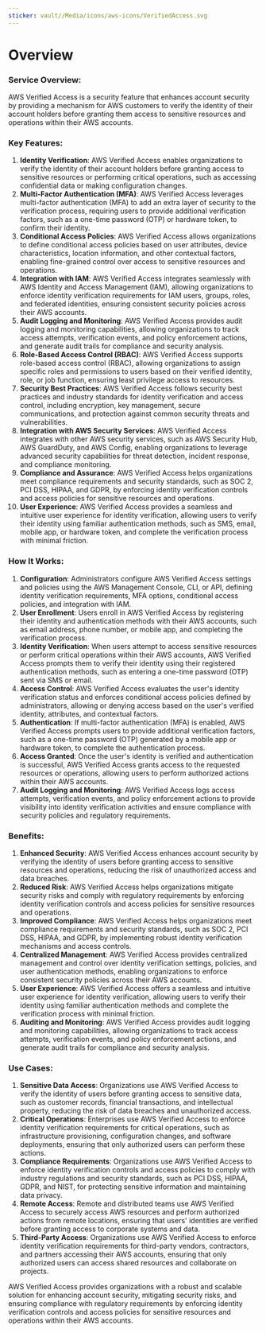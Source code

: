 ```yaml
---
sticker: vault//Media/icons/aws-icons/VerifiedAccess.svg
---
```

# Overview

### Service Overview:

AWS Verified Access is a security feature that enhances account security by providing a mechanism for AWS customers to verify the identity of their account holders before granting them access to sensitive resources and operations within their AWS accounts.

### Key Features:

1. **Identity Verification**: AWS Verified Access enables organizations to verify the identity of their account holders before granting access to sensitive resources or performing critical operations, such as accessing confidential data or making configuration changes.
2. **Multi-Factor Authentication (MFA)**: AWS Verified Access leverages multi-factor authentication (MFA) to add an extra layer of security to the verification process, requiring users to provide additional verification factors, such as a one-time password (OTP) or hardware token, to confirm their identity.
3. **Conditional Access Policies**: AWS Verified Access allows organizations to define conditional access policies based on user attributes, device characteristics, location information, and other contextual factors, enabling fine-grained control over access to sensitive resources and operations.
4. **Integration with IAM**: AWS Verified Access integrates seamlessly with AWS Identity and Access Management (IAM), allowing organizations to enforce identity verification requirements for IAM users, groups, roles, and federated identities, ensuring consistent security policies across their AWS accounts.
5. **Audit Logging and Monitoring**: AWS Verified Access provides audit logging and monitoring capabilities, allowing organizations to track access attempts, verification events, and policy enforcement actions, and generate audit trails for compliance and security analysis.
6. **Role-Based Access Control (RBAC)**: AWS Verified Access supports role-based access control (RBAC), allowing organizations to assign specific roles and permissions to users based on their verified identity, role, or job function, ensuring least privilege access to resources.
7. **Security Best Practices**: AWS Verified Access follows security best practices and industry standards for identity verification and access control, including encryption, key management, secure communications, and protection against common security threats and vulnerabilities.
8. **Integration with AWS Security Services**: AWS Verified Access integrates with other AWS security services, such as AWS Security Hub, AWS GuardDuty, and AWS Config, enabling organizations to leverage advanced security capabilities for threat detection, incident response, and compliance monitoring.
9. **Compliance and Assurance**: AWS Verified Access helps organizations meet compliance requirements and security standards, such as SOC 2, PCI DSS, HIPAA, and GDPR, by enforcing identity verification controls and access policies for sensitive resources and operations.
10. **User Experience**: AWS Verified Access provides a seamless and intuitive user experience for identity verification, allowing users to verify their identity using familiar authentication methods, such as SMS, email, mobile app, or hardware token, and complete the verification process with minimal friction.

### How It Works:

1. **Configuration**: Administrators configure AWS Verified Access settings and policies using the AWS Management Console, CLI, or API, defining identity verification requirements, MFA options, conditional access policies, and integration with IAM.
2. **User Enrollment**: Users enroll in AWS Verified Access by registering their identity and authentication methods with their AWS accounts, such as email address, phone number, or mobile app, and completing the verification process.
3. **Identity Verification**: When users attempt to access sensitive resources or perform critical operations within their AWS accounts, AWS Verified Access prompts them to verify their identity using their registered authentication methods, such as entering a one-time password (OTP) sent via SMS or email.
4. **Access Control**: AWS Verified Access evaluates the user's identity verification status and enforces conditional access policies defined by administrators, allowing or denying access based on the user's verified identity, attributes, and contextual factors.
5. **Authentication**: If multi-factor authentication (MFA) is enabled, AWS Verified Access prompts users to provide additional verification factors, such as a one-time password (OTP) generated by a mobile app or hardware token, to complete the authentication process.
6. **Access Granted**: Once the user's identity is verified and authentication is successful, AWS Verified Access grants access to the requested resources or operations, allowing users to perform authorized actions within their AWS accounts.
7. **Audit Logging and Monitoring**: AWS Verified Access logs access attempts, verification events, and policy enforcement actions to provide visibility into identity verification activities and ensure compliance with security policies and regulatory requirements.

### Benefits:

1. **Enhanced Security**: AWS Verified Access enhances account security by verifying the identity of users before granting access to sensitive resources and operations, reducing the risk of unauthorized access and data breaches.
2. **Reduced Risk**: AWS Verified Access helps organizations mitigate security risks and comply with regulatory requirements by enforcing identity verification controls and access policies for sensitive resources and operations.
3. **Improved Compliance**: AWS Verified Access helps organizations meet compliance requirements and security standards, such as SOC 2, PCI DSS, HIPAA, and GDPR, by implementing robust identity verification mechanisms and access controls.
4. **Centralized Management**: AWS Verified Access provides centralized management and control over identity verification settings, policies, and user authentication methods, enabling organizations to enforce consistent security policies across their AWS accounts.
5. **User Experience**: AWS Verified Access offers a seamless and intuitive user experience for identity verification, allowing users to verify their identity using familiar authentication methods and complete the verification process with minimal friction.
6. **Auditing and Monitoring**: AWS Verified Access provides audit logging and monitoring capabilities, allowing organizations to track access attempts, verification events, and policy enforcement actions, and generate audit trails for compliance and security analysis.

### Use Cases:

1. **Sensitive Data Access**: Organizations use AWS Verified Access to verify the identity of users before granting access to sensitive data, such as customer records, financial transactions, and intellectual property, reducing the risk of data breaches and unauthorized access.
2. **Critical Operations**: Enterprises use AWS Verified Access to enforce identity verification requirements for critical operations, such as infrastructure provisioning, configuration changes, and software deployments, ensuring that only authorized users can perform these actions.
3. **Compliance Requirements**: Organizations use AWS Verified Access to enforce identity verification controls and access policies to comply with industry regulations and security standards, such as PCI DSS, HIPAA, GDPR, and NIST, for protecting sensitive information and maintaining data privacy.
4. **Remote Access**: Remote and distributed teams use AWS Verified Access to securely access AWS resources and perform authorized actions from remote locations, ensuring that users' identities are verified before granting access to corporate systems and data.
5. **Third-Party Access**: Organizations use AWS Verified Access to enforce identity verification requirements for third-party vendors, contractors, and partners accessing their AWS accounts, ensuring that only authorized users can access shared resources and collaborate on projects.

AWS Verified Access provides organizations with a robust and scalable solution for enhancing account security, mitigating security risks, and ensuring compliance with regulatory requirements by enforcing identity verification controls and access policies for sensitive resources and operations within their AWS accounts.